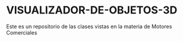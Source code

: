 # VISUALIZADOR-DE-OBJETOS-3D
Este es un repositorio de las clases vistas en la materia de Motores Comerciales
